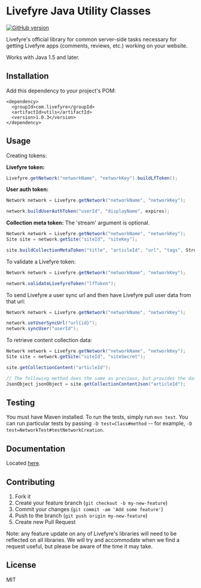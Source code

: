 # Livefyre Java Utility Classes
[![GitHub version](https://badge.fury.io/gh/livefyre%2Flivefyre-java-utils.png)](http://badge.fury.io/gh/livefyre%2Flivefyre-java-utils)

Livefyre's official library for common server-side tasks necessary for getting Livefyre apps (comments, reviews, etc.) working on your website.

Works with Java 1.5 and later.

## Installation

Add this dependency to your project's POM:

    <dependency>
      <groupId>com.livefyre</groupId>
      <artifactId>utils</artifactId>
      <version>1.0.3</version>
    </dependency>

## Usage

Creating tokens:

**Livefyre token:**

```Java
Livefyre.getNetwork("networkName", "networkKey").buildLfToken();
```

**User auth token:**

```Java
Network network = Livefyre.getNetwork("networkName", "networkKey");

network.buildUserAuthToken("userId", "displayName", expires);
```

**Collection meta token:**
The 'stream' argument is optional.

```Java
Network network = Livefyre.getNetwork("networkName", "networkKey");
Site site = network.getSite("siteId", "siteKey");

site.buildCollectionMetaToken("title", "articleId", "url", "tags", StreamEnum);
```

To validate a Livefyre token:

```Java
Network network = Livefyre.getNetwork("networkName", "networkKey");

network.validateLivefyreToken("lfToken");
```

To send Livefyre a user sync url and then have Livefyre pull user data from that url:

```Java
Network network = Livefyre.getNetwork("networkName", "networkKey");

network.setUserSyncUrl("url{id}");
network.syncUser("userId");
```

To retrieve content collection data:

```Java
Network network = Livefyre.getNetwork("networkName", "networkKey");
Site site = network.getSite("siteId", "siteSecret");

site.getCollectionContent("articleId");

// The following method does the same as previous, but provides the data as a JsonObject.
JsonObject jsonObject = site.getCollectionContentJson("articleId");
```

## Testing

You must have Maven installed. To run the tests, simply run `mvn test`. You can run particular tests by passing `-D test=Class#method` -- for example, `-D test=NetworkTest#testNetworkCreation`.

## Documentation

Located [here](http://answers.livefyre.com/libraries).

## Contributing

1. Fork it
2. Create your feature branch (`git checkout -b my-new-feature`)
3. Commit your changes (`git commit -am 'Add some feature'`)
4. Push to the branch (`git push origin my-new-feature`)
5. Create new Pull Request

Note: any feature update on any of Livefyre's libraries will need to be reflected on all libraries. We will try and accommodate when we find a request useful, but please be aware of the time it may take.

## License

MIT